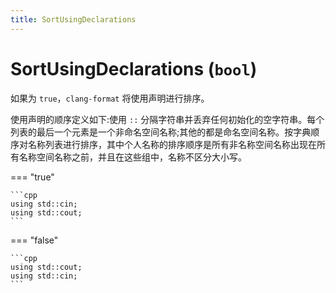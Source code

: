 ```yaml
---
title: SortUsingDeclarations
---
```


# SortUsingDeclarations (`bool`)

如果为 `true`，`clang-format` 将使用声明进行排序。

使用声明的顺序定义如下:使用 `::` 分隔字符串并丢弃任何初始化的空字符串。每个列表的最后一个元素是一个非命名空间名称;其他的都是命名空间名称。按字典顺序对名称列表进行排序，其中个人名称的排序顺序是所有非名称空间名称出现在所有名称空间名称之前，并且在这些组中，名称不区分大小写。

=== "true"

    ```cpp
    using std::cin;
    using std::cout;
    ```

=== "false"

    ```cpp
    using std::cout;
    using std::cin;
    ```
